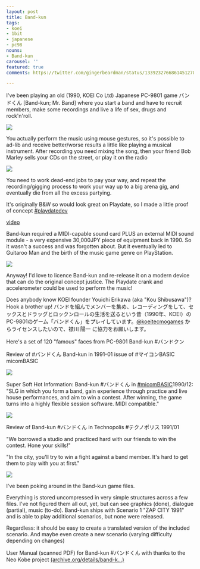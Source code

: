 ```yaml
---
layout: post
title: Band-kun
tags:
- koei
- 1bit
- japanese
- pc98
nouns:
- Band-kun
carousel: ''
featured: true
comments: https://twitter.com/gingerbeardman/status/1339232766861451278

---
```

I've been playing an old (1990, KOEI Co Ltd) Japanese PC-9801 game バンドくん \[Band-kun; Mr. Band\] where you start a band and have to recruit members, make some recordings and live a life of sex, drugs and rock'n'roll.

![](https://pbs.twimg.com/media/EpXotExXIAEGuJs.png)

You actually perform the music using mouse gestures, so it's possible to ad-lib and receive better/worse results a little like playing a musical instrument. After recording you need mixing the song, then your friend Bob Marley sells your CDs on the street, or play it on the radio

![](https://pbs.twimg.com/media/EpXpfUsWMAAS6Hf.png)

You need to work dead-end jobs to pay your way, and repeat the recording/gigging process to work your way up to a big arena gig, and eventually die from all the excess partying. 

It's originally B&W so would look great on Playdate, so I made a little proof of concept [#playdatedev](https://twitter.com/hashtag/playdatedev?src=hash)

[video](https://video.twimg.com/tweet_video/EpXp98ZXYAI9f4m.mp4 "https://video.twimg.com/tweet_video/EpXp98ZXYAI9f4m.mp4")

Band-kun required a MIDI-capable sound card PLUS an external MIDI sound module - a very expensive 30,000JPY piece of equipment back in 1990. So it wasn't a success and was forgotten about. But it eventually led to Guitaroo Man and the birth of the music game genre on PlayStation.

![](https://pbs.twimg.com/media/EpXtHfhXMAMTfKj.jpg)

Anyway! I'd love to licence Band-kun and re-release it on a modern device that can do the original concept justice. The Playdate crank and accelerometer could be used to perform the music!  
  
Does anybody know KOEI founder Youichi Erikawa (aka "Kou Shibusawa")? Hook a brother up! バンドを組んでメンバーを集め、レコーディングをして、セックスとドラッグとロックンロールの生活を送るという昔（1990年、KOEI）のPC-9801のゲーム「バンドくん」をプレイしています。[@koeitecmogames](https://twitter.com/koeitecmogames) からライセンスしたいので、襟川 陽一 に協力をお願いします。

Here's a set of 120 "famous" faces from PC-9801 Band-kun #バンドクン

Review of #バンドくん Band-kun in 1991-01 issue of #マイコンBASIC micomBASIC

![](https://pbs.twimg.com/media/EpgTibuWMAAViNy.jpg)

Super Soft Hot Information: Band-kun #バンドくん in [#micomBASIC](https://twitter.com/hashtag/micomBASIC?src=hash)1990/12: "SLG in which you form a band, gain experience through practice and live house performances, and aim to win a contest. After winning, the game turns into a highly flexible session software. MIDI compatible."

![](https://pbs.twimg.com/media/EpmZighXUAM_JpT.jpg)

Review of Band-kun #バンドくん in Technopolis #テクノポリス 1991/01  
  
"We borrowed a studio and practiced hard with our friends to win the contest. Hone your skills!"  
  
"In the city, you'll try to win a fight against a band member. It's hard to get them to play with you at first."

![](https://pbs.twimg.com/media/Epmi2TrXEAASEkY.jpg)

I've been poking around in the Band-kun game files.   
  
Everything is stored uncompressed in very simple structures across a few files. I've not figured them all out, yet, but can see graphics (done), dialogue (partial), music (to-do). Band-kun ships with Scenario 1 "ZAP CITY 1991" and is able to play additional scenarios, but none were released.   
  
Regardless: it should be easy to create a translated version of the included scenario. And maybe even create a new scenario (varying difficulty depending on changes)

User Manual (scanned PDF) for Band-kun #バンドくん with thanks to the Neo Kobe project [(archive.org/details/band-k…)](https://archive.org/details/band-kun-manual)